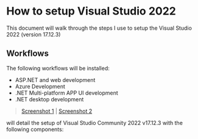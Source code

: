 <!--
    Last updated: 241230
    Visual Studio 2022 version: 17.12.3
-->

# How to setup Visual Studio 2022

This document will walk through the steps I use to setup the Visual Studio 2022 (version 17.12.3)

## Workflows

The following workflows will be installed:

* ASP.NET and web development
* Azure Development
* .NET Multi-platform APP UI development
* .NET desktop development

> [Screenshot 1](./_attachments/installation-workloads-01.png) | [Screenshot 2](./_attachments/installation-workloads-02.png)




will detail the setup of Visual Studio Community 2022 v17.12.3 with the following components:


